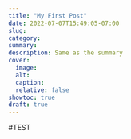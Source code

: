 ```yaml
---
title: "My First Post"
date: 2022-07-07T15:49:05-07:00
slug:
category:
summary:
description: Same as the summary
cover:
  image:
  alt:
  caption:
  relative: false
showtoc: true
draft: true
---
```

#TEST
